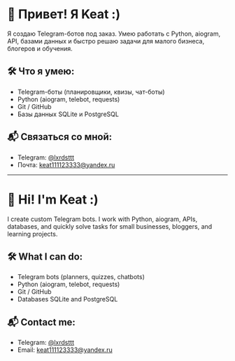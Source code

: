 # 👋 Привет! Я Keat :)

Я создаю Telegram-ботов под заказ. Умею работать с Python, aiogram, API, базами данных и быстро решаю задачи для малого бизнеса, блогеров и обучения.

## 🛠️ Что я умею:
- Telegram-боты (планировщики, квизы, чат-боты)
- Python (aiogram, telebot, requests)
- Git / GitHub
- Базы данных SQLite и PostgreSQL

## 📬 Связаться со мной:
- Telegram: [@lxrdsttt](https://t.me/@lxrdsttt)
- Почта: keat111123333@yandex.ru

---

# 👋 Hi! I'm Keat :)

I create custom Telegram bots. I work with Python, aiogram, APIs, databases, and quickly solve tasks for small businesses, bloggers, and learning projects.

## 🛠️ What I can do:
- Telegram bots (planners, quizzes, chatbots)
- Python (aiogram, telebot, requests)
- Git / GitHub
- Databases SQLite and PostgreSQL

## 📬 Contact me:
- Telegram: [@lxrdsttt](https://t.me/@lxrdsttt)
- Email: keat111123333@yandex.ru
